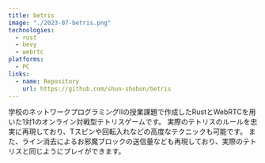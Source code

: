 ```yaml
---
title: betris
image: "./2023-07-betris.png"
technologies:
  - rust
  - bevy
  - webrtc
platforms:
  - PC
links:
  - name: Repository
    url: https://github.com/shun-shobon/betris
---
```


学校のネットワークプログラミングIIの授業課題で作成したRustとWebRTCを用いた1対1のオンライン対戦型テトリスゲームです。
実際のテトリスのルールを忠実に再現しており、Tスピンや回転入れなどの高度なテクニックも可能です。
また、ライン消去によるお邪魔ブロックの送信量なども再現しており、実際のテトリスと同じようにプレイができます。
